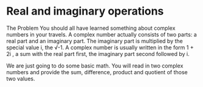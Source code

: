 # Real and imaginary operations

The Problem
You should all have learned something about complex numbers in your travels. A complex number actually consists of two parts: a real part and an imaginary part. The imaginary part is multiplied by the special value i, the √-1. A complex number is usually written in the form 1 + 2i , a sum with the real part first, the imaginary part second followed by i.

We are just going to do some basic math. You will read in two complex numbers and provide the sum, difference, product and quotient of those two values.
